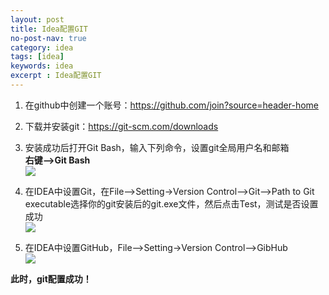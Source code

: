 ```yaml
---
layout: post
title: Idea配置GIT
no-post-nav: true
category: idea
tags: [idea]
keywords: idea
excerpt : Idea配置GIT
---
```

1. 在github中创建一个账号：https://github.com/join?source=header-home
2. 下载并安装git：https://git-scm.com/downloads
3. 安装成功后打开Git Bash，输入下列命令，设置git全局用户名和邮箱<br/>
<strong> 右键-->Git Bash </strong> <br/>
![](https://luopengfei3000.github.io/assets/images/2019/article/2019-03-15-idea-git/01.png)

4. 在IDEA中设置Git，在File-->Setting->Version Control-->Git-->Path to Git executable选择你的git安装后的git.exe文件，然后点击Test，测试是否设置成功<br/>
![](https://luopengfei3000.github.io/assets/images/2019/article/2019-03-15-idea-git/02.png)

5. 在IDEA中设置GitHub，File-->Setting->Version Control-->GibHub <br/>
![](https://luopengfei3000.github.io/assets/images/2019/article/2019-03-15-idea-git/03.png)

<strong>此时，git配置成功！</strong>